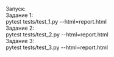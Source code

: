 Запуск:  
Задание 1:  
pytest tests/test_1.py --html=report.html  
Задание 2:  
pytest tests/test_2.py --html=report.html  
Задание 3:  
pytest tests/test_3.py --html=report.html  
